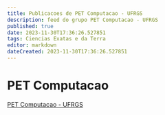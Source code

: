```yaml
---
title: Publicacoes de PET Computacao - UFRGS
description: feed do grupo PET Computacao - UFRGS
published: true
date: 2023-11-30T17:36:26.527851
tags: Ciencias Exatas e da Terra
editor: markdown
dateCreated: 2023-11-30T17:36:26.527851
---
```


# PET Computacao
[PET Computacao - UFRGS](/grupo/207PETComputacaoUFRGS.md)